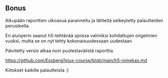 ## Bonus

Alkupään raporttien ulkoasua paranneltu ja lähteitä selkeytetty palautteiden perusteella.

En alunperin saanut h5-tehtävää ajoissa valmiiksi kohdattujen ongelmien vuoksi, mutta se on nyt tehty kokonaisuudessaan uudestaan.

Päivitetty versio alkaa noin puolestavälistä raporttia.

https://github.com/Essberg/linux-course/blob/main/h5-nimekas.md

Kiitokset kaikille palautteista :)
